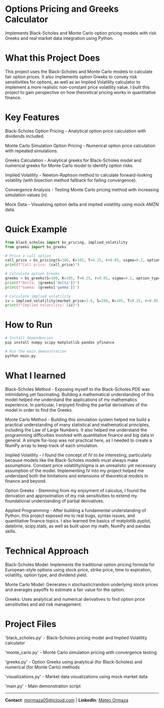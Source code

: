 # Options Pricing and Greeks Calculator
Implements Black-Scholes and Monte Carlo option pricing models with risk Greeks and real market data integration using Python.

# What this Project Does
This project uses the Black-Scholes and Monte Carlo models to calculate fair option prices. It also implements option Greeks to convey risk sensitivities for options, as well as an Implied Volatility calculator to implement a more realistic non-constant price volatility value. I built this project to gain perspective on how theoretical pricing works in quantitative finance. 

# Key Features

Black-Scholes Option Pricing - Analytical option price calculation with dividends included.

Monte Carlo Simulation Option Pricing - Numerical option price calculation with repeated simulations.

Greeks Calculation - Analytical greeks for Black-Scholes model and numerical greeks for Monte Carlo model to identify option risks.

Implied Volatility - Newton-Raphson method to calculate forward-looking volatility (with bisection method fallback for failing convergence).

Convergence Analysis - Testing Monte Carlo pricing method with increasing simulation values (n).

Mock Data - Visualizing option delta and implied volatility using mock AMZN data.

# Quick Example

```python
from black_scholes import bs_pricing, implied_volatility
from greeks import bs_greeks

# Price a call option
call_price = bs_pricing(S=100, K=105, T=0.25, r=0.05, sigma=0.2, option_type="call")
print(f"Call price: {call_price}")

# Calculate option Greeks
greeks = bs_greeks(S=100, K=105, T=0.25, r=0.05, sigma=0.2, option_type="call")
print(f"Delta: {greeks['delta']}")
print(f"Gamma: {greeks['gamma']}")

# Calculate implied volatility
iv = implied_volatility(market_price=3.0, S=100, K=105, T=0.25, r=0.05, option_type="call")
print(f"Implied Volatility: {iv}")
```

# How to Run

```bash
# Install dependencies
pip install numpy scipy matplotlib pandas yfinance

# Run the main demonstration
python main.py
```

# What I learned

Black-Scholes Method - Exposing myself to the Black-Scholes PDE was intimidating yet fascinating. Building a mathematical understanding of this model helped me understand the applications of my mathematics experience. In particular, I enjoyed finding the partial derivatives of the model in order to find the Greeks. 

Monte Carlo Method - Building this simulation system helped me build a practical understanding of many statistical and mathematical principles, including the Law of Large Numbers. It also helped me understand the programming difficulties involved with quantitative finance and big data in general. A simple for-loop was not practical here, as I needed to create a NumPy array to keep track of each simulation.

Implied Volatility - I found the concept of IV to be interesting, particularly because models like the Black-Scholes models must always make assumptions. Constant price volatility/sigma is an unrealistic yet necessary assumption of the model. Implementing IV into my project helped me understand both the limitations and extensions of theoretical models in finance and beyond.

Option Greeks - Stemming from my enjoyment of calculus, I found the derivation and approximation of my risk sensitivities to extend my foundational understanding of partial derivatives.

Applied Programming - After building a fundamental understanding of Python, this project exposed me to real bugs, syntax issues, and quantitative finance topics. I also learned the basics of matplotlib.pyplot, datetime, scipy.stats, as well as built upon my math, NumPy and pandas skills.

# Technical Approach

Black-Scholes Model: Implements the traditional option pricing formula for European-style options using stock price, strike price, time to expiration, volatility, option type, and dividend yield.

Monte Carlo Model: Generates n stochastic/random underlying stock prices and averages payoffs to estimate a fair value for the option. 

Greeks: Uses analytical and numerical derivatives to find option price sensitivities and aid risk management. 

# Project Files
'black_scholes.py' - Black-Scholes pricing model and Implied Volatility calculator

'monte_carlo.py' - Monte Carlo simulation pricing with convergence testing

'greeks.py' - Option Greeks using analytical (for Black-Scholes) and numerical (for Monte Carlo) methods

'visualizations.py' - Market data visualizations using mock market data

'main.py' - Main demonstration script

---

**Contact**: mormaza05@icloud.com | **LinkedIn**: [Mateo Ormaza](https://www.linkedin.com/in/mateo-ormaza-43123325b/)
